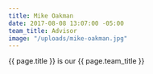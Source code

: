 ```yaml
---
title: Mike Oakman
date: 2017-08-08 13:07:00 -05:00
team_title: Advisor
image: "/uploads/mike-oakman.jpg"
---
```


{{ page.title }} is our {{ page.team_title }}